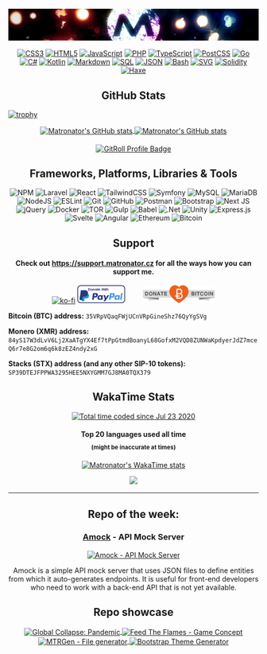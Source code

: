 <!-- ### Hi there 👋 -->

<!--
**matronator/matronator** is a ✨ _special_ ✨ repository because its `README.md` (this file) appears on your GitHub profile.
-->

<!-- <img alt="GitHub" src="https://img.shields.io/github/followers/matronator?logo=github&style=for-the-badge">
<img alt="LinkedIn" src="https://img.shields.io/badge/LinkedIn-blue?logo=linkedin&style=for-the-badge&link=https://www.linkedin.com/in/matronator&color=2867B2">
<img alt="YouTube" src="https://img.shields.io/youtube/channel/subscribers/UCkA3pppzCw2OVBaowBO_A9Q?logo=youtube&style=for-the-badge">
<img alt="SoundCloud" src="https://img.shields.io/badge/SoundCloud-_?logo=soundcloud&style=for-the-badge&link=https://soundcloud.com/matronator&color=FE5000&logoColor=white">
<img alt="Instagram" src="https://img.shields.io/badge/Instagram-_?logo=instagram&style=for-the-badge&link=https://www.instagram.com/matronator&logoColor=white&color=E4405F"> -->

<!-- --------------

Theme:

&title_color=bf1f1f&icon_color=ffbf00&text_color=ffffff&bg_color=100,000000,360428,730517

---------------- -->

<!-- #### Notice: If you like this project, please consider [donating](#support). The battery on my macbook died and I need to get it replaced to be able to work, but a battery replacement for a 7 year old macbook is kinda expensive and money's little tight right now. Any help would be much appretiated! Thank you :) -->

<p align="center"><img src=".github/header.jpg"></p>
<p align="center">
    <a href="https://github.com/search?q=user%3Amatronator+language%3Acss&type=code"><img alt="CSS3" src="https://img.shields.io/badge/CSS-1572B6.svg?style=flat&logo=css3&logoColor=white"></a>
    <a href="https://github.com/search?q=user%3Amatronator+language%3Ahtml&type=code"><img alt="HTML5" src="https://img.shields.io/badge/HTML-E34F26.svg?style=flat&logo=html5&logoColor=white"></a>
    <a href="https://github.com/search?q=user%3Amatronator+language%3Ajavascript&type=code"><img alt="JavaScript" src="https://img.shields.io/badge/JavaScript-F7DF1E.svg?style=flat&logo=javascript&logoColor=black"></a>
      <a href="https://github.com/search?q=user%3Amatronator+language%3Aphp&type=code"><img alt="PHP" src="https://img.shields.io/badge/PHP-777BB4.svg?style=flat&logo=php&logoColor=white"></a>
  <a href="https://github.com/search?q=user%3Amatronator+language%3AtypeScript&type=code"><img alt="TypeScript" src="https://img.shields.io/badge/TypeScript-007ACC.svg?style=flat&logo=typescript&logoColor=white"></a>
  <a href="https://github.com/search?q=user%3Amatronator+language%3Apostcss&type=code"><img alt="PostCSS" src="https://img.shields.io/badge/PostCSS-DD3A0A.svg?style=flat&logo=postcss&logoColor=white"></a>
  <a href="https://github.com/search?q=user%3Amatronator+language%3Agolang&type=code"><img alt="Go" src="https://img.shields.io/badge/Go-ffffff.svg?style=flat&logo=go&logoColor=00ADD8"></a>
  <a href="https://github.com/search?q=user%3Amatronator+language%3Acsharp&type=code"><img alt="C#" src="https://img.shields.io/badge/C%23-239120.svg?style=flat&logo=c-sharp&logoColor=white"></a>
    <a href="https://github.com/search?q=user%3Amatronator+language%3Akotlin&type=code"><img alt="Kotlin" src="https://img.shields.io/badge/Kotlin-0095D5.svg?style=flat&logo=Kotlin&logoColor=white"></a>
    <a href="https://github.com/search?q=user%3Amatronator+language%3Amarkdown&type=code"><img alt="Markdown" src="https://img.shields.io/badge/Markdown-000000.svg?style=flat&logo=markdown&logoColor=white"></a>
    <a href="https://github.com/search?q=user%3Amatronator+language%3Asql&type=code"><img alt="SQL" src="https://img.shields.io/badge/SQL-025E8C.svg?style=flat&logo=amazon-dynamodb&logoColor=white"></a>
  <a href="https://github.com/search?q=user%3Amatronator+language%3Ajson&type=code"><img alt="JSON" src="https://img.shields.io/badge/JSON-000000.svg?style=flat&logo=json&logoColor=white"></a>
  <a href="https://github.com/search?q=user%3Amatronator+language%3Abash&type=code"><img alt="Bash" src="https://img.shields.io/badge/Bash-121011.svg?style=flat&logo=gnu-bash&logoColor=white"></a>
    <a href="https://github.com/search?q=user%3Amatronator+language%3Asvg&type=code"><img alt="SVG" src="https://img.shields.io/badge/SVG-e0982c.svg?style=flat&logo=svg&logoColor=white"></a>
  <a href="https://github.com/search?q=user%3Amatronator+language%3Asolidity&type=code"><img alt="Solidity" src="https://img.shields.io/badge/Solidity-363636.svg?style=flat&logo=solidity&logoColor=white"></a>
  <a href="https://github.com/search?q=user%3Amatronator+language%3Ahaxe&type=code"><img alt="Haxe" src="https://img.shields.io/badge/Haxe-EA8220.svg?style=flat&logo=haxe&logoColor=white"></a>
</p>

<h2 align="center">
  GitHub Stats
</h2>

<p align="center">

[![trophy](https://github-profile-trophy.vercel.app/?username=matronator&no-frame=true&column=-1&theme=onedark)](https://github.com/ryo-ma/github-profile-trophy)
    
</p>

<p align="center">
  <a href="https://github.com/anuraghazra/github-readme-stats">
    <img align="center" src="https://github-readme-stats.vercel.app/api/top-langs/?username=matronator&layout=compact&count_private=true&title_color=bf1f1f&icon_color=ffbf00&text_color=ffffff&bg_color=100,000000,360428,730517&langs_count=6" alt="Matronator's GitHub stats">
  </a>
  <a href="https://github.com/anuraghazra/github-readme-stats">
    <img align="center" src="https://github-readme-stats.vercel.app/api?username=matronator&count_private=true&show_icons=true&title_color=bf1f1f&icon_color=ffbf00&text_color=ffffff&bg_color=100,000000,360428,730517&hide=contribs,prs" alt="Matronator's GitHub stats">
  </a>
<br><br>
    <a href="https://gitroll.io/profile/un7gknsKygxYSqvzg1C7qYZBBvMr2" target="_blank"><img align="center" width="66%" height="auto" src="https://gitroll.io/api/badges/profiles/v1/un7gknsKygxYSqvzg1C7qYZBBvMr2" alt="GitRoll Profile Badge"/></a>
</p>

<h2 align="center">
  Frameworks, Platforms, Libraries & Tools
</h2>

<p align="center">
  <img src="https://img.shields.io/badge/NPM-%23000000.svg?style=flat&logo=npm&logoColor=white" alt="NPM">
  <img src="https://img.shields.io/badge/Laravel-%23FF2D20.svg?style=flat&logo=laravel&logoColor=white" alt="Laravel">
  <img src="https://img.shields.io/badge/React-%2320232a.svg?style=flat&logo=react&logoColor=%2361DAFB" alt="React">
  <img src="https://img.shields.io/badge/TailwindCSS-%2338B2AC.svg?style=flat&logo=tailwind-css&logoColor=white" alt="TailwindCSS">
  <img src="https://img.shields.io/badge/Symfony-%23000000.svg?style=flat&logo=symfony&logoColor=white" alt="Symfony">
  <img src="https://img.shields.io/badge/MySQL-%2300f.svg?style=flat&logo=mysql&logoColor=white" alt="MySQL">
  <img src="https://img.shields.io/badge/MariaDB-003545?style=flat&logo=mariadb&logoColor=white" alt="MariaDB">
  <img src="https://img.shields.io/badge/node.js-6DA55F?style=flat&logo=node.js&logoColor=white" alt="NodeJS">
  <img src="https://img.shields.io/badge/ESLint-4B3263?style=flat&logo=eslint&logoColor=white" alt="ESLint">
  <img src="https://img.shields.io/badge/git-%23F05033.svg?style=flat&logo=git&logoColor=white" alt="Git">
  <img src="https://img.shields.io/badge/GitHub-%23121011.svg?style=flat&logo=github&logoColor=white" alt="GitHub">
  <img src="https://img.shields.io/badge/Postman-FF6C37?style=flat&logo=postman&logoColor=white" alt="Postman">
  <img src="https://img.shields.io/badge/Bootstrap-%23563D7C.svg?style=flat&logo=bootstrap&logoColor=white" alt="Bootstrap">
  <img src="https://img.shields.io/badge/Next-black?style=flat&logo=next.js&logoColor=white" alt="Next JS">
  <img src="https://img.shields.io/badge/jQuery-%230769AD.svg?style=flat&logo=jquery&logoColor=white" alt="jQuery">
  <img src="https://img.shields.io/badge/Docker-%230db7ed.svg?style=flat&logo=docker&logoColor=white" alt="Docker">
  <img src="https://img.shields.io/badge/Tor-%237E4798.svg?style=flat&logo=tor-project&logoColor=white" alt="TOR">
  <img src="https://img.shields.io/badge/GULP-%23CF4647.svg?style=flat&logo=gulp&logoColor=white" alt="Gulp">
  <img src="https://img.shields.io/badge/Babel-F9DC3e?style=flat&logo=babel&logoColor=black" alt="Babel">
  <img src="https://img.shields.io/badge/.NET-5C2D91?style=flat&logo=.net&logoColor=white" alt=".Net">
  <img src="https://img.shields.io/badge/Unity-%23000000.svg?style=flat&logo=unity&logoColor=white" alt="Unity">
  <img src="https://img.shields.io/badge/express.js-%23404d59.svg?style=flat&logo=express&logoColor=%2361DAFB" alt="Express.js">
  <img src="https://img.shields.io/badge/Svelte-%23f1413d.svg?style=flat&logo=svelte&logoColor=white" alt="Svelte">
  <img src="https://img.shields.io/badge/Angular-%23DD0031.svg?style=flat&logo=angular&logoColor=white" alt="Angular">
  <img src="https://img.shields.io/badge/Ethereum-3C3C3D?style=flat&logo=Ethereum&logoColor=white" alt="Ethereum">
  <img src="https://img.shields.io/badge/Bitcoin-000?style=flat&logo=bitcoin&logoColor=white" alt="Bitcoin">
</p>

<div align="center">
  
  ## Support
  
  <!-- [Contribute to a MacBook battery replacement via PayPal](https://paypal.me/pools/c/8C3DhbhuNB) -->

  <h4>Check out <a href="https://support.matronator.cz">https://support.matronator.cz</a> for all the ways how you can support me.</h4>
  
   [![ko-fi](https://ko-fi.com/img/githubbutton_sm.svg)](https://ko-fi.com/U7U2MDBC)
<a href="https://www.paypal.me/matronator" target="_blank" style="margin-right:32px;"><img src=".github/paypal.png" height="36"></a>
<a href="https://www.blockchain.com/btc/address/35VRpVQaqFWjUCnVRpGineShz76QyYgSVg" target="_blank"><img src=".github/RibbonDonateBitcoin.png" height="36"></a></div>

**Bitcoin (BTC) address:** `35VRpVQaqFWjUCnVRpGineShz76QyYgSVg`
  
**Monero (XMR) address:** `84yS17W3dLvV6Lj2XaATgYX4Ef7tPpGtmdBoanyL68GofxM2VQD8ZUNWaKpdyerJdZ7mceQ6r7e8G2om6q6k8zEZ4ndy2xG`

**Stacks (STX) address (and any other SIP-10 tokens):** `SP39DTEJFPPWA3295HEE5NXYGMM7GJ8MA0TQX379`
  
</div>

<h2 align="center">
  WakaTime Stats
</h2>
<p align="center"><a href="https://wakatime.com/@ed11b7b0-962b-4893-a35b-4539adbcb349"><img src="https://wakatime.com/badge/user/ed11b7b0-962b-4893-a35b-4539adbcb349.svg?style=flat" alt="Total time coded since Jul 23 2020"></a></p>
<h4 align="center">
  Top 20 languages used all time
  <sub align="center"><br>(might be inaccurate at times)</sub>
</h4>
<p align="center">
  <a href="https://wakatime.com/@matronator">
    <img align="center" src="https://github-readme-stats.vercel.app/api/wakatime?username=matronator&langs_count=20" alt="Matronator's WakaTime stats">
  </a>
</p>
<p align="center">
  <a href="https://wakatime.com/@matronator"><img src="https://wakatime.com/share/@matronator/10ea4041-b681-4d41-a2e4-2e5d4bcaa3e0.png" /></a>
</p>

<hr>

<!--
[![Matronator's GitHub stats](https://github-readme-stats.vercel.app/api?username=matronator&count_private=true&show_icons=true&title_color=bf1f1f&icon_color=ffbf00&text_color=ffffff&bg_color=100,000000,360428,730517&hide=contribs,prs)](https://github.com/anuraghazra/github-readme-stats)
[![GitHub Streak](https://github-readme-streak-stats.herokuapp.com?user=matronator&theme=onedark)](https://git.io/streak-stats)
[![Top Langs](https://github-readme-stats.vercel.app/api/top-langs/?username=matronator&title_color=bf1f1f&icon_color=ffbf00&text_color=ffffff&bg_color=100,000000,360428,730517)](https://github.com/anuraghazra/github-readme-stats) 
[![Matronator's wakatime stats](https://github-readme-stats.vercel.app/api/wakatime?username=matronator&layout=compact&langs_count=5&range_text=last_7_days)](https://github.com/anuraghazra/github-readme-stats)
<figure><embed src="https://wakatime.com/share/@matronator/5d403086-eeaa-4643-9869-927499fd41c3.svg"></embed></figure>
-->

<!-- start repo of the week -->

<h2 align="center">
  Repo of the week:
</h2>
<h3 align="center"><a href="https://github.com/matronator/amock">Amock</a> - API Mock Server</h3>
<p align="center">
  <a href="https://github.com/matronator/amock">
    <img align="center" src="https://github-readme-stats.vercel.app/api/pin/?username=matronator&repo=amock&title_color=bf1f1f&icon_color=ffbf00&text_color=ffffff&bg_color=100,000000,360428,730517" alt="Amock - API Mock Server">
  </a>
</p>
<p align="center">Amock is a simple API mock server that uses JSON files to define entities from which it auto-generates endpoints. It is useful for front-end developers who need to work with a back-end API that is not yet available.</p>

<!-- end repo of the week -->

<h2 align="center">Repo showcase</h2>

<p align="center">
  <a href="https://github.com/matronator/GlobalCollapse">
    <img align="center" src="https://github-readme-stats.vercel.app/api/pin/?username=matronator&repo=GlobalCollapse&title_color=bf1f1f&icon_color=ffbf00&text_color=ffffff&bg_color=100,000000,360428,730517" alt="Global Collapse: Pandemic">
  </a>
  <a href="https://github.com/matronator/feed-the-flames">
    <img align="center" src="https://github-readme-stats.vercel.app/api/pin/?username=matronator&repo=feed-the-flames&title_color=bf1f1f&icon_color=ffbf00&text_color=ffffff&bg_color=100,000000,360428,730517" alt="Feed The Flames - Game Concept">
  </a>
  <a href="https://github.com/matronator/MTRGen">
    <img align="center" src="https://github-readme-stats.vercel.app/api/pin/?username=matronator&repo=MTRGen&title_color=bf1f1f&icon_color=ffbf00&text_color=ffffff&bg_color=100,000000,360428,730517" alt="MTRGen - File generator">
  </a>
  <a href="https://github.com/matronator/ThemeGenerator">
    <img align="center" src="https://github-readme-stats.vercel.app/api/pin/?username=matronator&repo=ThemeGenerator&title_color=bf1f1f&icon_color=ffbf00&text_color=ffffff&bg_color=100,000000,360428,730517" alt="Bootstrap Theme Generator">
  </a>
</p>
